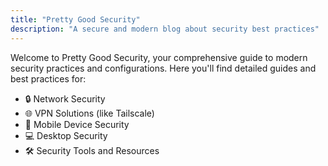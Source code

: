 ```yaml
---
title: "Pretty Good Security"
description: "A secure and modern blog about security best practices"
---
```


Welcome to Pretty Good Security, your comprehensive guide to modern security practices and configurations. Here you'll find detailed guides and best practices for:

- 🔒 Network Security
- 🌐 VPN Solutions (like Tailscale)
- 📱 Mobile Device Security
- 💻 Desktop Security
- 🛠️ Security Tools and Resources